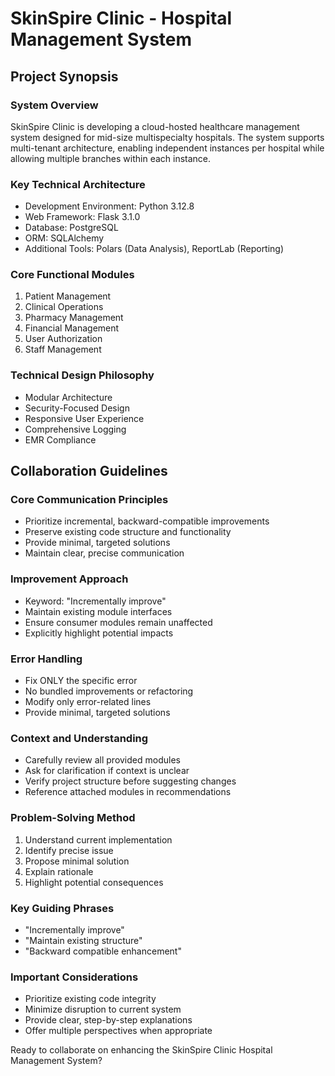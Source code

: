 # SkinSpire Clinic - Hospital Management System
## Project Synopsis

### System Overview
SkinSpire Clinic is developing a cloud-hosted healthcare management system designed for mid-size multispecialty hospitals. The system supports multi-tenant architecture, enabling independent instances per hospital while allowing multiple branches within each instance.

### Key Technical Architecture
- Development Environment: Python 3.12.8
- Web Framework: Flask 3.1.0
- Database: PostgreSQL
- ORM: SQLAlchemy
- Additional Tools: Polars (Data Analysis), ReportLab (Reporting)

### Core Functional Modules
1. Patient Management
2. Clinical Operations
3. Pharmacy Management
4. Financial Management
5. User Authorization
6. Staff Management

### Technical Design Philosophy
- Modular Architecture
- Security-Focused Design
- Responsive User Experience
- Comprehensive Logging
- EMR Compliance

## Collaboration Guidelines

### Core Communication Principles
- Prioritize incremental, backward-compatible improvements
- Preserve existing code structure and functionality
- Provide minimal, targeted solutions
- Maintain clear, precise communication

### Improvement Approach
- Keyword: "Incrementally improve"
- Maintain existing module interfaces
- Ensure consumer modules remain unaffected
- Explicitly highlight potential impacts

### Error Handling
- Fix ONLY the specific error
- No bundled improvements or refactoring
- Modify only error-related lines
- Provide minimal, targeted solutions

### Context and Understanding
- Carefully review all provided modules
- Ask for clarification if context is unclear
- Verify project structure before suggesting changes
- Reference attached modules in recommendations

### Problem-Solving Method
1. Understand current implementation
2. Identify precise issue
3. Propose minimal solution
4. Explain rationale
5. Highlight potential consequences

### Key Guiding Phrases
- "Incrementally improve"
- "Maintain existing structure"
- "Backward compatible enhancement"

### Important Considerations
- Prioritize existing code integrity
- Minimize disruption to current system
- Provide clear, step-by-step explanations
- Offer multiple perspectives when appropriate

Ready to collaborate on enhancing the SkinSpire Clinic Hospital Management System?